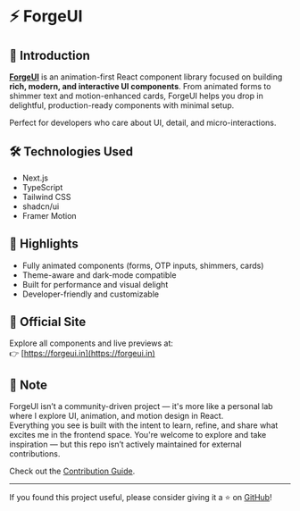 # ⚡ ForgeUI

## 📖 Introduction

[**ForgeUI**](https://forgeui.in) is an animation-first React component library focused on building **rich, modern, and interactive UI components**. From animated forms to shimmer text and motion-enhanced cards, ForgeUI helps you drop in delightful, production-ready components with minimal setup.

Perfect for developers who care about UI, detail, and micro-interactions.

## 🛠️ Technologies Used

- Next.js
- TypeScript
- Tailwind CSS
- shadcn/ui
- Framer Motion

## 🌟 Highlights

- Fully animated components (forms, OTP inputs, shimmers, cards)
- Theme-aware and dark-mode compatible
- Built for performance and visual delight
- Developer-friendly and customizable

## 🔗 Official Site

Explore all components and live previews at:  
👉 [https://forgeui.in](https://forgeui.in)

## 🧪 Note

ForgeUI isn’t a community-driven project — it's more like a personal lab where I explore UI, animation, and motion design in React.  
Everything you see is built with the intent to learn, refine, and share what excites me in the frontend space.
You're welcome to explore and take inspiration — but this repo isn’t actively maintained for external contributions.

Check out the [Contribution Guide](./CONTRIBUTING.md).

---

If you found this project useful, please consider giving it a ⭐ on [GitHub](https://github.com/AmanShakya0018/forgeui)!
